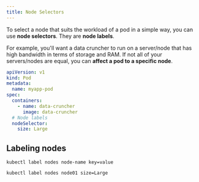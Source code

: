 ```yaml
---
title: Node Selectors
---
```


To select a node that suits the workload of a pod in a simple way, you can use **node selectors**. They are **node labels**.

For example, you'll want a data cruncher to run on a server/node that has high bandwidth in terms of storage and RAM.
If not all of your servers/nodes are equal, you can **affect a pod to a specific node**.

```yaml
apiVersion: v1
kind: Pod
metadata:
  name: myapp-pod
spec:
  containers:
    - name: data-cruncher
      image: data-cruncher
  # Node labels
  nodeSelector:
    size: Large
```

## Labeling nodes

```shell title="Labeling a node"
kubectl label nodes node-name key=value
```

```shell
kubectl label nodes node01 size=Large
```
